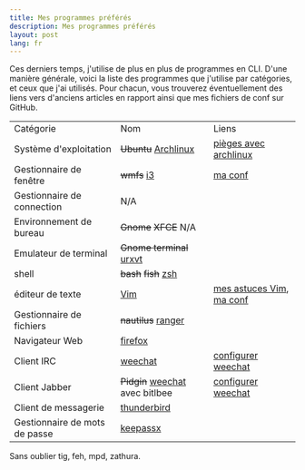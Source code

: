 ```yaml
---
title: Mes programmes préférés
description: Mes programmes préférés
layout: post
lang: fr
---
```

Ces derniers temps, j'utilise de plus en plus de programmes en CLI. D'une manière générale, voici la
liste des programmes que j'utilise par catégories, et ceux que j'ai utilisés. Pour chacun, vous
trouverez éventuellement des liens vers d'anciens articles en rapport ainsi que mes fichiers de
conf sur GitHub.

|                               |                                                                              |                                                                                                           |
|-------------------------------|------------------------------------------------------------------------------|-----------------------------------------------------------------------------------------------------------|
| Catégorie                     | Nom                                                                          | Liens                                                                                                     |
| Système d'exploitation        | ~~Ubuntu~~ [Archlinux](http://archlinux.fr/)                                 | [pièges avec archlinux](archlinux.html)                                                                   |
| Gestionnaire de fenêtre       | ~~wmfs~~ [i3](http://i3wm.org/)                                              | [ma conf](https://github.com/YannMoisan/dotfiles/blob/master/i3/config)                                   |
| Gestionnaire de connection    | N/A                                                                          |                                                                                                           |
| Environnement de bureau       | ~~Gnome~~ ~~XFCE~~ N/A                                                       |                                                                                                           |
| Emulateur de terminal         | ~~Gnome terminal~~ [urxvt](http://software.schmorp.de/pkg/rxvt-unicode.html) |                                                                                                           |
| shell                         | ~~bash~~ ~~fish~~ [zsh](http://zsh.sourceforge.net/)                         |                                                                                                           |
| éditeur de texte              | [Vim](http://www.vim.org/)                                                   | [mes astuces Vim](astuces-vim.html), [ma conf](https://github.com/YannMoisan/dotfiles/blob/master/.vimrc) |
| Gestionnaire de fichiers      | ~~nautilus~~ [ranger](http://ranger.nongnu.org/)                             |                                                                                                           |
| Navigateur Web                | [firefox](http://www.mozilla.org/fr/firefox/new/)                            |                                                                                                           |
| Client IRC                    | [weechat](http://www.weechat.org/)                                           | [configurer weechat](weechat.html)                                                                        |
| Client Jabber                 | ~~Pidgin~~ [weechat](http://www.weechat.org/) avec bitlbee                   | [configurer weechat](weechat.html)                                                                        |
| Client de messagerie          | [thunderbird](https://www.mozilla.org/fr/thunderbird/)                       |                                                                                                           |
| Gestionnaire de mots de passe | [keepassx](https://www.keepassx.org/)                                        |                                                                                                           |

Sans oublier tig, feh, mpd, zathura.

